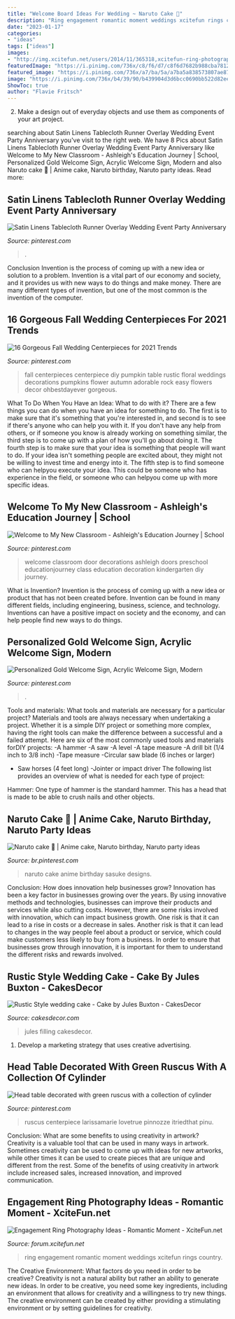 ```yaml
---
title: "Welcome Board Ideas For Wedding ~ Naruto Cake 🎂"
description: "Ring engagement romantic moment weddings xcitefun rings country"
date: "2023-01-17"
categories:
- "ideas"
tags: ["ideas"]
images:
- "http://img.xcitefun.net/users/2014/11/365318,xcitefun-ring-photography-6.jpg"
featuredImage: "https://i.pinimg.com/736x/c8/f6/d7/c8f6d7682b988cba7812e60c7b2bab93--back-to-school-diy-school.jpg"
featured_image: "https://i.pinimg.com/736x/a7/ba/5a/a7ba5a838573807ae8728a6b8d4b1581.jpg"
image: "https://i.pinimg.com/736x/b4/39/90/b439904d3d6bcc0690bb522d82eee3f2.jpg"
ShowToc: true
author: "Flavie Fritsch"
---
```



2. Make a design out of everyday objects and use them as components of your art project.

	

		
searching about Satin Linens Tablecloth Runner Overlay Wedding Event Party Anniversary you've visit to the right web. We have 8 Pics about Satin Linens Tablecloth Runner Overlay Wedding Event Party Anniversary like Welcome to My New Classroom - Ashleigh&#039;s Education Journey | School, Personalized Gold Welcome Sign, Acrylic Welcome Sign, Modern and also Naruto cake 🎂 | Anime cake, Naruto birthday, Naruto party ideas. Read more:
		
    
## Satin Linens Tablecloth Runner Overlay Wedding Event Party Anniversary

<img loading=lazy src="https://i.pinimg.com/736x/24/be/78/24be786a7d9718683c2ffa67eee57c8d.jpg" onerror="this.onerror=null;this.src='https://tse2.mm.bing.net/th?id=OIP.TpLVpEziCz2hq6PDkMuhsgHaLH&amp;pid=15.1';" alt="Satin Linens Tablecloth Runner Overlay Wedding Event Party Anniversary">

_Source: pinterest.com_

>. 

	

Conclusion
Invention is the process of coming up with a new idea or solution to a problem. Invention is a vital part of our economy and society, and it provides us with new ways to do things and make money. There are many different types of invention, but one of the most common is the invention of the computer.

    
## 16 Gorgeous Fall Wedding Centerpieces For 2021 Trends

<img loading=lazy src="https://i.pinimg.com/736x/b4/39/90/b439904d3d6bcc0690bb522d82eee3f2.jpg" onerror="this.onerror=null;this.src='https://tse4.mm.bing.net/th?id=OIP.dxZkeiWrY1-jZOhBvh_OAgHaLH&amp;pid=15.1';" alt="16 Gorgeous Fall Wedding Centerpieces for 2021 Trends">

_Source: pinterest.com_

>fall centerpieces centerpiece diy pumpkin table rustic floral weddings decorations pumpkins flower autumn adorable rock easy flowers decor ohbestdayever gorgeous. 

	

What To Do When You Have an Idea: What to do with it?
There are a few things you can do when you have an idea for something to do. The first is to make sure that it's something that you're interested in, and second is to see if there's anyone who can help you with it. If you don't have any help from others, or if someone you know is already working on something similar, the third step is to come up with a plan of how you'll go about doing it. The fourth step is to make sure that your idea is something that people will want to do. If your idea isn't something people are excited about, they might not be willing to invest time and energy into it. The fifth step is to find someone who can helpyou execute your idea. This could be someone who has experience in the field, or someone who can helpyou come up with more specific ideas.

    
## Welcome To My New Classroom - Ashleigh&#039;s Education Journey | School

<img loading=lazy src="https://i.pinimg.com/736x/c8/f6/d7/c8f6d7682b988cba7812e60c7b2bab93--back-to-school-diy-school.jpg" onerror="this.onerror=null;this.src='https://tse3.mm.bing.net/th?id=OIP.cCBuOzLBE83TmrXfsmRQ_wHaOq&amp;pid=15.1';" alt="Welcome to My New Classroom - Ashleigh&#039;s Education Journey | School">

_Source: pinterest.com_

>welcome classroom door decorations ashleigh doors preschool educationjourney class education decoration kindergarten diy journey. 

	

What is Invention?
Invention is the process of coming up with a new idea or product that has not been created before. Invention can be found in many different fields, including engineering, business, science, and technology. Inventions can have a positive impact on society and the economy, and can help people find new ways to do things.

    
## Personalized Gold Welcome Sign, Acrylic Welcome Sign, Modern

<img loading=lazy src="https://i.pinimg.com/736x/a7/ba/5a/a7ba5a838573807ae8728a6b8d4b1581.jpg" onerror="this.onerror=null;this.src='https://tse4.mm.bing.net/th?id=OIP.5nMP0q20y3QFbBMfvkHGGAHaMk&amp;pid=15.1';" alt="Personalized Gold Welcome Sign, Acrylic Welcome Sign, Modern">

_Source: pinterest.com_

>. 

	

Tools and materials: What tools and materials are necessary for a particular project?
Materials and tools are always necessary when undertaking a project. Whether it is a simple DIY project or something more complex, having the right tools can make the difference between a successful and a failed attempt. Here are six of the most commonly used tools and materials forDIY projects:
-A hammer
-A saw
-A level
-A tape measure
-A drill bit (1/4 inch to 3/8 inch) 
-Tape measure 
-Circular saw blade (6 inches or larger) 
- Saw horses (4 feet long)  -Jointer or impact driver 
The following list provides an overview of what is needed for each type of project: 

Hammer: One type of hammer is the standard hammer. This has a head that is made to be able to crush nails and other objects.

    
## Naruto Cake 🎂 | Anime Cake, Naruto Birthday, Naruto Party Ideas

<img loading=lazy src="https://i.pinimg.com/736x/bd/13/e2/bd13e21cbe0b040317e8b0b2e03eb1ee.jpg" onerror="this.onerror=null;this.src='https://tse1.mm.bing.net/th?id=OIP.hxGyFhS8Tk1l1TXkDBWheAHaNd&amp;pid=15.1';" alt="Naruto cake 🎂 | Anime cake, Naruto birthday, Naruto party ideas">

_Source: br.pinterest.com_

>naruto cake anime birthday sasuke designs. 

	

Conclusion: How does innovation help businesses grow?
Innovation has been a key factor in businesses growing over the years. By using innovative methods and technologies, businesses can improve their products and services while also cutting costs. However, there are some risks involved with innovation, which can impact business growth. One risk is that it can lead to a rise in costs or a decrease in sales. Another risk is that it can lead to changes in the way people feel about a product or service, which could make customers less likely to buy from a business. In order to ensure that businesses grow through innovation, it is important for them to understand the different risks and rewards involved.

    
## Rustic Style Wedding Cake - Cake By Jules Buxton - CakesDecor

<img loading=lazy src="https://pic.cakesdecor.com/m/odeabnefookk3xokxq8c.jpg" onerror="this.onerror=null;this.src='https://tse2.mm.bing.net/th?id=OIP.fgMRsYj9kJ6vGWUB1tqa1QHaLH&amp;pid=15.1';" alt="Rustic Style wedding cake - Cake by Jules Buxton - CakesDecor">

_Source: cakesdecor.com_

>jules filling cakesdecor. 

	

1. Develop a marketing strategy that uses creative advertising.

    
## Head Table Decorated With Green Ruscus With A Collection Of Cylinder

<img loading=lazy src="https://i.pinimg.com/736x/0e/32/ed/0e32ed853689f2a67796ac01a6dd55ca.jpg" onerror="this.onerror=null;this.src='https://tse2.mm.bing.net/th?id=OIP.icB7iRlOAez7n6tV0ojxrQHaLF&amp;pid=15.1';" alt="Head table decorated with green ruscus with a collection of cylinder">

_Source: pinterest.com_

>ruscus centerpiece larissamarie lovetrue pinnozze itriedthat pinu. 

	

Conclusion: What are some benefits to using creativity in artwork?
Creativity is a valuable tool that can be used in many ways in artwork. Sometimes creativity can be used to come up with ideas for new artworks, while other times it can be used to create pieces that are unique and different from the rest. Some of the benefits of using creativity in artwork include increased sales, increased innovation, and improved communication.

    
## Engagement Ring Photography Ideas - Romantic Moment - XciteFun.net

<img loading=lazy src="http://img.xcitefun.net/users/2014/11/365318,xcitefun-ring-photography-6.jpg" onerror="this.onerror=null;this.src='https://tse2.mm.bing.net/th?id=OIP.1X5DjCTz2k7coOz0O0gcwQHaLH&amp;pid=15.1';" alt="Engagement Ring Photography Ideas - Romantic Moment - XciteFun.net">

_Source: forum.xcitefun.net_

>ring engagement romantic moment weddings xcitefun rings country. 

	

The Creative Environment: What factors do you need in order to be creative?
Creativity is not a natural ability but rather an ability to generate new ideas. In order to be creative, you need some key ingredients, including an environment that allows for creativity and a willingness to try new things. The creative environment can be created by either providing a stimulating environment or by setting guidelines for creativity.


